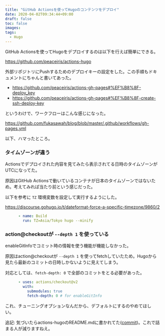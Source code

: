 ```yaml
---
title: "GitHub Actionsを使ってHugoのコンテンツをデプロイ"
date: 2020-04-02T09:34:44+09:00
draft: false
toc: false
images:
tags: 
  - Hugo
---
```


GitHub Actionsを使ってHugoをデプロイするのは以下を行えば簡単にできる。

https://github.com/peaceiris/actions-hugo

外部リポジトリにPushするためのデプロイキーの設定をした。この手順もドキュメントにちゃんと書いてあった。

- https://github.com/peaceiris/actions-gh-pages#%EF%B8%8F-deploy_key
- https://github.com/peaceiris/actions-gh-pages#%EF%B8%8F-create-ssh-deploy-key

というわけで、ワークフローはこんな感じになった。

https://github.com/fukasawah/blog/blob/master/.github/workflows/gh-pages.yml

以下、ハマったところ。

### タイムゾーンが違う

Actionsでデプロイされた内容を見てみたら表示されてる日時のタイムゾーンがUTCになってた。

原因はGitHub Actionsで動いているコンテナが日本のタイムゾーンではないため。考えてみれば当たり前という感じだった。

以下を参考に `TZ` 環境変数を設定して実行するようにした。

https://discourse.gohugo.io/t/dateformat-force-a-specific-timezone/9860/2

``` yml
      - name: Build
        run: TZ=Asia/Tokyo hugo --minify
```

### action@checkoutが `--depth 1` を使っている

enableGitInfoでコミット時の情報を使う機能が機能しなかった。

原因はaction@checkoutが `--depth 1` を使ってfetchしていたため。Hugoから見たら最新のコミットの日時しかないように見えてしまう。

対応としては、`fetch-depth: 0` で全部のコミットをとる必要があった。

``` yml
      - uses: actions/checkout@v2
        with:
          submodules: true
          fetch-depth: 0 # for enableGitInfo
```

これ、チューニングオプションなんだから、デフォルトにするのやめてほしい。

追記: 気づいたらactions-hugoのREADME.mdに書かれてた([commit](https://github.com/peaceiris/actions-hugo/commit/c55729fbd130889796da92d7859188dbbad0e32a))。これで詰まる人が減りますねえ。


